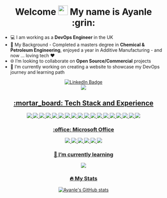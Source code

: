 
<div align="center">
<h1>
  Welcome <img src="https://media.giphy.com/media/hvRJCLFzcasrR4ia7z/giphy.gif" width="30px"/> My name is Ayanle :grin:
  
</h1>
  </div>

- 💻 I am working as a **DevOps Engineer** in the UK
- :rocket: My Background - Completed a masters degree in **Chemical & Petroleum Engineering**, enjoyed a year in Additive Manufacturing - and now ... loving tech ❤️
- :globe_with_meridians: I’m looking to collaborate on **Open Source/Commercial** projects
- 🔭 I’m currently working on creating a website to showcase my DevOps journey and learning path 
<div align="center">
<div id="badges">
<a href="https://www.linkedin.com/in/ayanle-salad-1248191b6/">
<img src="https://img.shields.io/badge/LinkedIn-blue?logo=linkedin&logoColor=white" alt="LinkedIn Badge"/>
</div>

<div align="center">
<div id="badges">
<a href="https://github.com/ASalad42?tab=repositories">
<img src="https://img.shields.io/badge/Portfolio-%23000000.svg?style=plastic&logo=firefox&logoColor=#FF7139 "/>
  </div>

<div align="center">
    <h2>
:mortar_board: Tech Stack and Experience 
           </h2>
      <img src="https://img.shields.io/badge/Amazon_AWS-232F3E?style=plastic&logo=amazon-aws&logoColor=white"/>
      <img src="https://img.shields.io/badge/kubernetes-%23326ce5.svg?style=plastic&logo=kubernetes&logoColor=white  "/>
      <img src="https://img.shields.io/badge/ansible-%231A1918.svg?style=plastic&logo=ansible&logoColor=white "/>
      <img src="https://img.shields.io/badge/docker-%230db7ed.svg?style=plastic&logo=docker&logoColor=white "/>
      <img src="https://img.shields.io/badge/terraform-%235835CC.svg?style=plastic&logo=terraform&logoColor=white"/>
      <img src="https://img.shields.io/badge/CICD_Pipe_Lines-blue?logo=&logoColor=white&style=plastic"/>
      <img src="https://img.shields.io/badge/Jenkins-D24939?style=plastic&logo=Jenkins&logoColor=white "/>
      <img src="https://img.shields.io/badge/Python-3776AB?style=plastic&logo=python&logoColor=white "/>
      <img src="https://img.shields.io/badge/GIT-E44C30?style=plastic&logo=git&logoColor=white "/>
      <img src="https://img.shields.io/badge/GitHub-100000?style=plastic&logo=github&logoColor=white"/>
      <img src="https://img.shields.io/badge/Agile-blue?logo=&logoColor=white&style=plastic"/>
      <img src="https://img.shields.io/badge/Scrum-success?logo=&logoColor=white&style=plastic"/>
      <img src="https://img.shields.io/badge/Ruby-CC342D?style=plastic&logo=ruby&logoColor=white"/>
      <img src="https://img.shields.io/badge/vagrant-%231563FF.svg?style=plastic&logo=vagrant&logoColor=white "/>
      <img src="https://img.shields.io/badge/OracleVM-F80000?style=plastic&logo=oracle&logoColor=black "/> 
      <img src="https://img.shields.io/badge/Windows-0078D6?style=plastic&logo=windows&logoColor=white"/>
      <img src="https://img.shields.io/badge/Linux-FCC624?style=plastic&logo=linux&logoColor=black"/>
      <img src="https://img.shields.io/badge/Ubuntu-E95420?style=plastic&logo=ubuntu&logoColor=white"/>
    
      
  
  </div>
  
  <div align="center">
    <h3>
    :office: Microsoft Office 
      </h3>
  <img src="https://img.shields.io/badge/Microsoft_Excel-217346?style=plastic&logo=microsoft-excel&logoColor=white"/> <img src="https://img.shields.io/badge/Trello-0052CC?style=plastic&logo=trello&logoColor=white "/> <img src="https://img.shields.io/badge/Microsoft_Word-2B579A?style=plastic&logo=microsoft-word&logoColor=white "/> <img src="https://img.shields.io/badge/Microsoft_PowerPoint-B7472A?style=plastic&logo=microsoft-powerpoint&logoColor=white "/> <img src="https://img.shields.io/badge/Microsoft_Visio-3955A3?style=plastic&logo=microsoft-visio&logoColor=white "/>   <img src="https://img.shields.io/badge/Microsoft_Teams-6264A7?style=plastic&logo=microsoft-teams&logoColor=white"/>
  </div>
  
<div align="center">
    <h3>
  🌱 I’m currently learning 
         </h3>

<div align="center">

<img src="https://img.shields.io/badge/JavaScript-F7DF1E?style=plastic&logo=JavaScript&logoColor=white"/>
    </div>
 

<div align="center">

  ### :fire: My Stats 
  
  [![Ayanle's GitHub stats](https://github-readme-stats.vercel.app/api?username=ASalad42&count_private=trueshow_icons=true&theme=algolia)]([https://github.com/anuraghazra/github-readme-stats](https://github.com/ASalad42/github-readme-stats))
  
  <img src="https://komarev.com/ghpvc/?username=ASalad42&color=brightgreen" alt=""/>


  </div>

